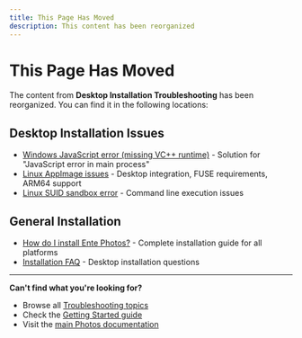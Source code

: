 ```yaml
---
title: This Page Has Moved
description: This content has been reorganized
---
```


# This Page Has Moved

The content from **Desktop Installation Troubleshooting** has been reorganized. You can find it in the following locations:

## Desktop Installation Issues

- [Windows JavaScript error (missing VC++ runtime)](/photos/faq/troubleshooting#windows-vc) - Solution for "JavaScript error in main process"
- [Linux AppImage issues](/photos/faq/troubleshooting#appimage-integration) - Desktop integration, FUSE requirements, ARM64 support
- [Linux SUID sandbox error](/photos/faq/troubleshooting#linux-suid) - Command line execution issues

## General Installation

- [How do I install Ente Photos?](/photos/getting-started/installation) - Complete installation guide for all platforms
- [Installation FAQ](/photos/faq/account-creation#install-desktop) - Desktop installation questions

---

**Can't find what you're looking for?**

- Browse all [Troubleshooting topics](/photos/faq/troubleshooting)
- Check the [Getting Started guide](/photos/getting-started/)
- Visit the [main Photos documentation](/photos/)
